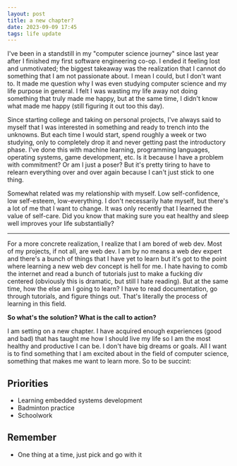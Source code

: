 ```yaml
---
layout: post
title: a new chapter?
date: 2023-09-09 17:45
tags: life update
---
```


I've been in a standstill in my "computer science journey" since last year after I finished my first software engineering co-op. I ended it feeling lost and unmotivated; the biggest takeaway was the realization that I cannot do something that I am not passionate about. I mean I could, but I don't want to. It made me question why I was even studying computer science and my life purpose in general. I felt I was wasting my life away not doing something that truly made me happy, but at the same time, I didn't know what made me happy (still figuring it out too this day).

Since starting college and taking on personal projects, I've always said to myself that I was interested in something and ready to trench into the unknowns. But each time I would start, spend roughly a week or two studying, only to completely drop it and never getting past the introductory phase. I've done this with machine learning, programming languages, operating systems, game development, etc. Is it because I have a problem with commitment? Or am I just a poser? But it's pretty tiring to have to relearn everything over and over again because I can't just stick to one thing.

Somewhat related was my relationship with myself. Low self-confidence, low self-esteem, low-everything. I don't necessarily hate myself, but there's a lot of me that I want to change. It was only recently that I learned the value of self-care. Did you know that making sure you eat healthy and sleep well improves your life substantially?

---

For a more concrete realization, I realize that I am bored of web dev. Most of my projects, if not all, are web dev. I am by no means a web dev expert and there's a bunch of things that I have yet to learn but it's got to the point where learning a new web dev concept is hell for me. I hate having to comb the internet and read a bunch of tutorials just to make a fucking div centered (obviously this is dramatic, but still I hate reading). But at the same time, how the else am I going to learn? I have to read documentation, go through tutorials, and figure things out. That's literally the process of learning in this field.

**So what's the solution? What is the call to action?**

I am setting on a new chapter. I have acquired enough experiences (good and bad) that has taught me how I should live my life so I am the most healthy and productive I can be. I don't have big dreams or goals. All I want is to find something that I am excited about in the field of computer science, something that makes me want to learn more. So to be succint:

## Priorities
- Learning embedded systems development
- Badminton practice
- Schoolwork

## Remember
- One thing at a time, just pick and go with it


